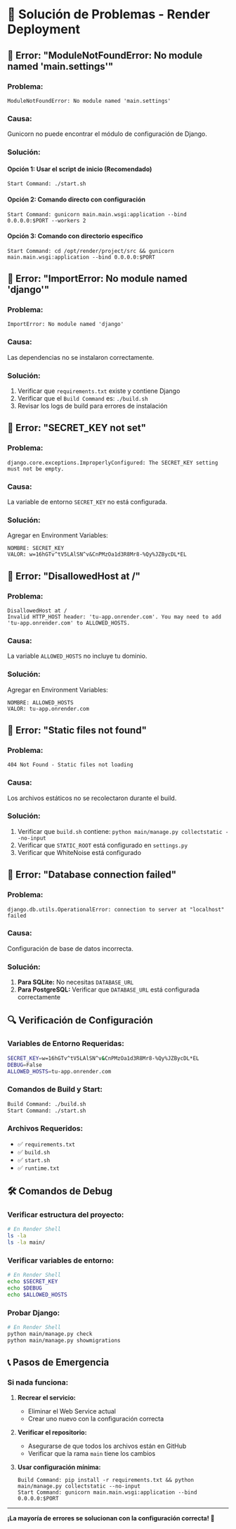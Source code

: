 # 🔧 Solución de Problemas - Render Deployment

## 🚨 Error: "ModuleNotFoundError: No module named 'main.settings'"

### **Problema:**
```
ModuleNotFoundError: No module named 'main.settings'
```

### **Causa:**
Gunicorn no puede encontrar el módulo de configuración de Django.

### **Solución:**

#### **Opción 1: Usar el script de inicio (Recomendado)**
```
Start Command: ./start.sh
```

#### **Opción 2: Comando directo con configuración**
```
Start Command: gunicorn main.main.wsgi:application --bind 0.0.0.0:$PORT --workers 2
```

#### **Opción 3: Comando con directorio específico**
```
Start Command: cd /opt/render/project/src && gunicorn main.main.wsgi:application --bind 0.0.0.0:$PORT
```

## 🚨 Error: "ImportError: No module named 'django'"

### **Problema:**
```
ImportError: No module named 'django'
```

### **Causa:**
Las dependencias no se instalaron correctamente.

### **Solución:**
1. Verificar que `requirements.txt` existe y contiene Django
2. Verificar que el `Build Command` es: `./build.sh`
3. Revisar los logs de build para errores de instalación

## 🚨 Error: "SECRET_KEY not set"

### **Problema:**
```
django.core.exceptions.ImproperlyConfigured: The SECRET_KEY setting must not be empty.
```

### **Causa:**
La variable de entorno `SECRET_KEY` no está configurada.

### **Solución:**
Agregar en Environment Variables:
```
NOMBRE: SECRET_KEY
VALOR: w=16hGTv^tV5LAlSN^v&CnPMzOa1d3R8Mr8-%Qy%JZBycDL*EL
```

## 🚨 Error: "DisallowedHost at /"

### **Problema:**
```
DisallowedHost at /
Invalid HTTP_HOST header: 'tu-app.onrender.com'. You may need to add 'tu-app.onrender.com' to ALLOWED_HOSTS.
```

### **Causa:**
La variable `ALLOWED_HOSTS` no incluye tu dominio.

### **Solución:**
Agregar en Environment Variables:
```
NOMBRE: ALLOWED_HOSTS
VALOR: tu-app.onrender.com
```

## 🚨 Error: "Static files not found"

### **Problema:**
```
404 Not Found - Static files not loading
```

### **Causa:**
Los archivos estáticos no se recolectaron durante el build.

### **Solución:**
1. Verificar que `build.sh` contiene: `python main/manage.py collectstatic --no-input`
2. Verificar que `STATIC_ROOT` está configurado en `settings.py`
3. Verificar que WhiteNoise está configurado

## 🚨 Error: "Database connection failed"

### **Problema:**
```
django.db.utils.OperationalError: connection to server at "localhost" failed
```

### **Causa:**
Configuración de base de datos incorrecta.

### **Solución:**
1. **Para SQLite:** No necesitas `DATABASE_URL`
2. **Para PostgreSQL:** Verificar que `DATABASE_URL` está configurada correctamente

## 🔍 Verificación de Configuración

### **Variables de Entorno Requeridas:**
```bash
SECRET_KEY=w=16hGTv^tV5LAlSN^v&CnPMzOa1d3R8Mr8-%Qy%JZBycDL*EL
DEBUG=False
ALLOWED_HOSTS=tu-app.onrender.com
```

### **Comandos de Build y Start:**
```bash
Build Command: ./build.sh
Start Command: ./start.sh
```

### **Archivos Requeridos:**
- ✅ `requirements.txt`
- ✅ `build.sh`
- ✅ `start.sh`
- ✅ `runtime.txt`

## 🛠️ Comandos de Debug

### **Verificar estructura del proyecto:**
```bash
# En Render Shell
ls -la
ls -la main/
```

### **Verificar variables de entorno:**
```bash
# En Render Shell
echo $SECRET_KEY
echo $DEBUG
echo $ALLOWED_HOSTS
```

### **Probar Django:**
```bash
# En Render Shell
python main/manage.py check
python main/manage.py showmigrations
```

## 📞 Pasos de Emergencia

### **Si nada funciona:**

1. **Recrear el servicio:**
   - Eliminar el Web Service actual
   - Crear uno nuevo con la configuración correcta

2. **Verificar el repositorio:**
   - Asegurarse de que todos los archivos están en GitHub
   - Verificar que la rama `main` tiene los cambios

3. **Usar configuración mínima:**
   ```
   Build Command: pip install -r requirements.txt && python main/manage.py collectstatic --no-input
   Start Command: gunicorn main.main.wsgi:application --bind 0.0.0.0:$PORT
   ```

---

**¡La mayoría de errores se solucionan con la configuración correcta! 🎯**
